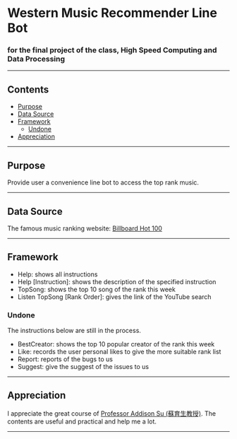 <h1>Western Music Recommender Line Bot</h1>
<h3>for the final project of the class, High Speed Computing and Data Processing</h3>

* * *

<h2>Contents</h2>

* [Purpose](#purpose)
* [Data Source](#data_source)
* [Framework](#framework)
  * [Undone](#framework_undone)
* [Appreciation](#appreciation)

* * *

<h2 id="purpose">Purpose</h2>

Provide user a convenience line bot to access the top rank music.

* * *

<h2 id="data_source">Data Source</h2>

The famous music ranking website: [Billboard Hot 100][billboard_hot_100]

  [billboard_hot_100]: https://www.billboard.com/charts/hot-100

* * *

<h2 id="framework">Framework</h2>

* Help: shows all instructions
* Help [Instruction]: shows the description of the specified instruction
* TopSong: shows the top 10 song of the rank this week
* Listen TopSong [Rank Order]: gives the link of the YouTube search

<h3 id="framework_undone">Undone</h3>
The instructions below are still in the process.

* BestCreator: shows the top 10 popular creator of the rank this week
* Like: records the user personal likes to give the more suitable rank list
* Report: reports of the bugs to us
* Suggest: give the suggest of the issues to us

* * *

<h2 id="appreciation">Appreciation</h2>

I appreciate the great course of [Professor Addison Su (蘇育生教授)][addison_su]. The contents are useful and practical and help me a lot.

  [addison_su]: http://bigrlab.herokuapp.com/

* * *
